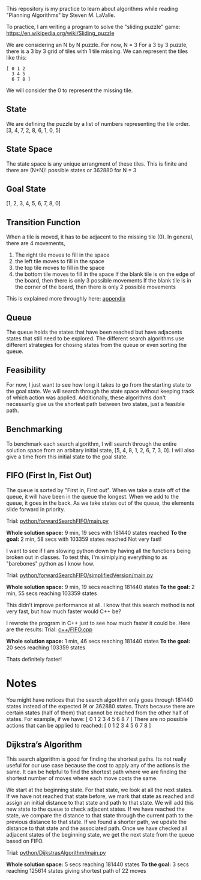 This repository is my practice to learn about algorithms while reading "Planning Algorithms" by Steven M. LaValle.

To practice, I am writing a program to solve the "sliding puzzle" game: https://en.wikipedia.org/wiki/Sliding_puzzle

We are considering an N by N puzzle. For now, N = 3
For a 3 by 3 puzzle, there is a 3 by 3 grid of tiles with 1 tile missing. We can represent the tiles like this:
    
    [ 0 1 2
      3 4 5
      6 7 8 ]
We will consider the 0 to represent the missing tile.

## State 
We are defining the puzzle by a list of numbers representing the tile order. [3, 4, 7, 2, 8, 6, 1, 0, 5]

## State Space
The state space is any unique arrangment of these tiles. This is finite and there are (N*N)! possible states or 362880 for N = 3

## Goal State
[1, 2, 3, 4, 5, 6, 7, 8, 0]

## Transition Function
When a tile is moved, it has to be adjacent to the missing tile (0).
In general, there are 4 movements,
1. The right tile moves to fill in the space
2. the left tile moves to fill in the space
3. the top tile moves to fill in the space
4. the bottom tile moves to fill in the space
If the blank tile is on the edge of the board, then there is only 3 possible movements
If the blank tile is in the corner of the board, then there is only 2 possible movements

This is explained more throughly here: [appendix](appendix/movementDefinitions.md)

## Queue
The queue holds the states that have been reached but have adjacents states that still need to be explored. The different search algorithms use different strategies for chosing states from the queue or even sorting the queue. 

## Feasibility
For now, I just want to see how long it takes to go from the starting state to the goal state. We will search through the state space without keeping track of which action was applied. Additionally, these algorithms don't necessarily give us the shortest path between two states, just a feasible path.

## Benchmarking
To benchmark each search algorithm, I will search through the entire solution space from an arbitary initial state, [5, 4, 8, 1, 2, 6, 7, 3, 0]. I will also give a time from this initial state to the goal state.

## FIFO (First In, Fist Out)
The queue is sorted by "First in, First out". When we take a state off of the queue, it will have been in the queue the longest. When we add to the queue, it goes in the back. As we take states out of the queue, the elements slide forward in priority.

Trial: [python/forwardSearchFIFO/main.py](python/forwardSearchFIFO/main.py)

**Whole solution space:** 9 min, 19 secs with 181440 states reached
**To the goal:** 2 min, 58 secs with 103359 states reached
Not very fast!

I want to see if I am slowing python down by having all the functions being broken out in classes. To test this, I'm simiplying everything to as "barebones" python as I know how.

Trial: [python/forwardSearchFIFO/simplifiedVersion/main.py](python/forwardSearchFIFO/simplifiedVersion/main.py)

**Whole solution space:** 9 min, 19 secs reaching 181440 states
**To the goal:** 2 min, 55 secs reaching 103359 states

This didn't improve performance at all. I know that this search method is not very fast, but how much faster would C++ be?

I rewrote the program in C++ just to see how much faster it could be. Here are the results:
Trial: [c++/FIFO.cpp](c++/FIFO.cpp)

**Whole solution space:** 1 min, 46 secs reaching 181440 states
**To the goal:** 20 secs reaching 103359 states

Thats definitely faster!

# Notes
You might have notices that the search algorithm only goes through 181440 states instead of the expected 9! or 362880 states. Thats because there are certain states (half of them) that cannot be reached from the other half of states. For example, if we have:
    [ 0 1 2
      3 4 5
      6 8 7 ]
There are no possible actions that can be applied to reached:
    [ 0 1 2
      3 4 5
      6 7 8 ]

## Dijkstra’s Algorithm
This search algorithm is good for finding the shortest paths. Its not really useful for our use case because the cost to apply any of the actions is the same. It can be helpful to find the shortest path where we are finding the shortest number of moves where each move costs the same.

We start at the beginning state. For that state, we look at all the next states. If we have not reached that state before, we mark that state as reached and assign an initial distance to that state and path to that state. We will add this new state to the queue to check adjacent states. If we have reached the state, we compare the distance to that state through the current path to the previous distance to that state. If we found a shorter path, we update the distance to that state and the associated path. Once we have checked all adjacent states of the beginning state, we get the next state from the queue based on FIFO.

Trial: [python/DijkstrasAlgorithm/main.py](python/DijkstrasAlgorithm/main.py)

**Whole solution space:** 5 secs reaching 181440 states
**To the goal:** 3 secs reaching 125614 states giving shortest path of 22 moves



